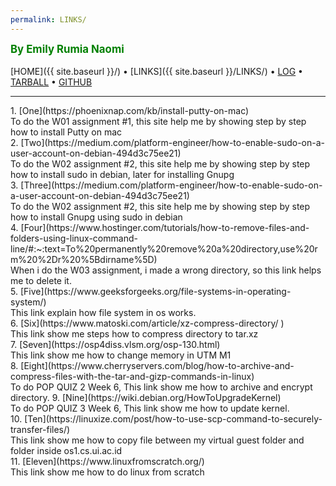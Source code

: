 ```yaml
---
permalink: LINKS/
---
```

<span style="color:green; font-weight:bold; font-size:larger;">By Emily Rumia Naomi</span>
<br><br>
[HOME]({{ site.baseurl }}/) •
[LINKS]({{ site.baseurl }}/LINKS/) •
[LOG](https://emilyrumia.github.io/os222/TXT/mylog.txt) •
[TARBALL](SandBox/emilyrumia.tar.xz) •
[GITHUB](https://github.com/emilyrumia/os222)
<br>
<hr>
1. [One](https://phoenixnap.com/kb/install-putty-on-mac)
<br>
  To do the W01 assignment #1, this site help me by showing step by step how to install Putty on mac
<br>
2. [Two](https://medium.com/platform-engineer/how-to-enable-sudo-on-a-user-account-on-debian-494d3c75ee21)
<br>
  To do the W02 assignment #2, this site help me by showing step by step how to install sudo in debian, later for installing Gnupg
<br>
3. [Three](https://medium.com/platform-engineer/how-to-enable-sudo-on-a-user-account-on-debian-494d3c75ee21)
<br>
  To do the W02 assignment #2, this site help me by showing step by step how to install Gnupg using sudo in debian
<br>
4. [Four](https://www.hostinger.com/tutorials/how-to-remove-files-and-folders-using-linux-command-line/#:~:text=To%20permanently%20remove%20a%20directory,use%20rm%20%2Dr%20%5Bdirname%5D)
<br>
   When i do the W03 assignment, i made a wrong directory, so this link helps me to delete it.
<br>
5. [Five](https://www.geeksforgeeks.org/file-systems-in-operating-system/)
<br>
   This link explain how file system in os works.
<br>
6. [Six](https://www.matoski.com/article/xz-compress-directory/ )
<br>
   This link show me steps how to compress directory to tar.xz
<br>
7. [Seven](https://osp4diss.vlsm.org/osp-130.html)
<br>
   This link show me how to change memory in UTM M1
<br>
8. [Eight](https://www.cherryservers.com/blog/how-to-archive-and-compress-files-with-the-tar-and-gizp-commands-in-linux)
<br>
  To do POP QUIZ 2 Week 6, This link show me how to archive and encrypt directory.
9. [Nine](https://wiki.debian.org/HowToUpgradeKernel)
<br>
  To do POP QUIZ 3 Week 6, This link show me how to update kernel.
<br>
10. [Ten](https://linuxize.com/post/how-to-use-scp-command-to-securely-transfer-files/)
<br>
  This link show me how to copy file between my virtual guest folder and folder inside os1.cs.ui.ac.id
<br>
11. [Eleven](https://www.linuxfromscratch.org/)
<br>
  This link show me how to do linux from scratch
<br>
